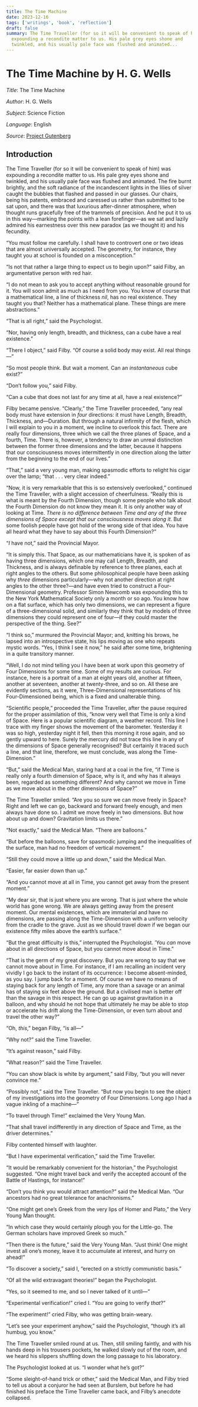 ```yaml
---
title: The Time Machine
date: 2023-12-16
tags: ['writings', 'book', 'reflection']
draft: false
summary: The Time Traveller (for so it will be convenient to speak of him) was
  expounding a recondite matter to us. His pale grey eyes shone and
  twinkled, and his usually pale face was flushed and animated...
---
```


# The Time Machine by H. G. Wells

_Title_: The Time Machine

_Author_: H. G. Wells

_Subject_: Science Fiction

_Language_: English

_Source_: [Project Gutenberg](https://www.gutenberg.org/ebooks/35)

## Introduction

The Time Traveller (for so it will be convenient to speak of him) was
expounding a recondite matter to us. His pale grey eyes shone and
twinkled, and his usually pale face was flushed and animated. The fire
burnt brightly, and the soft radiance of the incandescent lights in the
lilies of silver caught the bubbles that flashed and passed in our
glasses. Our chairs, being his patents, embraced and caressed us rather
than submitted to be sat upon, and there was that luxurious
after-dinner atmosphere, when thought runs gracefully free of the
trammels of precision. And he put it to us in this way—marking the
points with a lean forefinger—as we sat and lazily admired his
earnestness over this new paradox (as we thought it) and his fecundity.

“You must follow me carefully. I shall have to controvert one or two
ideas that are almost universally accepted. The geometry, for instance,
they taught you at school is founded on a misconception.”

“Is not that rather a large thing to expect us to begin upon?” said
Filby, an argumentative person with red hair.

“I do not mean to ask you to accept anything without reasonable ground
for it. You will soon admit as much as I need from you. You know of
course that a mathematical line, a line of thickness _nil_, has no real
existence. They taught you that? Neither has a mathematical plane.
These things are mere abstractions.”

“That is all right,” said the Psychologist.

“Nor, having only length, breadth, and thickness, can a cube have a
real existence.”

“There I object,” said Filby. “Of course a solid body may exist. All
real things—”

“So most people think. But wait a moment. Can an _instantaneous_ cube
exist?”

“Don’t follow you,” said Filby.

“Can a cube that does not last for any time at all, have a real
existence?”

Filby became pensive. “Clearly,” the Time Traveller proceeded, “any
real body must have extension in _four_ directions: it must have
Length, Breadth, Thickness, and—Duration. But through a natural
infirmity of the flesh, which I will explain to you in a moment, we
incline to overlook this fact. There are really four dimensions, three
which we call the three planes of Space, and a fourth, Time. There is,
however, a tendency to draw an unreal distinction between the former
three dimensions and the latter, because it happens that our
consciousness moves intermittently in one direction along the latter
from the beginning to the end of our lives.”

“That,” said a very young man, making spasmodic efforts to relight his
cigar over the lamp; “that . . . very clear indeed.”

“Now, it is very remarkable that this is so extensively overlooked,”
continued the Time Traveller, with a slight accession of cheerfulness.
“Really this is what is meant by the Fourth Dimension, though some
people who talk about the Fourth Dimension do not know they mean it. It
is only another way of looking at Time. _There is no difference between
Time and any of the three dimensions of Space except that our
consciousness moves along it_. But some foolish people have got hold of
the wrong side of that idea. You have all heard what they have to say
about this Fourth Dimension?”

“_I_ have not,” said the Provincial Mayor.

“It is simply this. That Space, as our mathematicians have it, is
spoken of as having three dimensions, which one may call Length,
Breadth, and Thickness, and is always definable by reference to three
planes, each at right angles to the others. But some philosophical
people have been asking why _three_ dimensions particularly—why not
another direction at right angles to the other three?—and have even
tried to construct a Four-Dimensional geometry. Professor Simon Newcomb
was expounding this to the New York Mathematical Society only a month
or so ago. You know how on a flat surface, which has only two
dimensions, we can represent a figure of a three-dimensional solid, and
similarly they think that by models of three dimensions they could
represent one of four—if they could master the perspective of the
thing. See?”

“I think so,” murmured the Provincial Mayor; and, knitting his brows,
he lapsed into an introspective state, his lips moving as one who
repeats mystic words. “Yes, I think I see it now,” he said after some
time, brightening in a quite transitory manner.

“Well, I do not mind telling you I have been at work upon this geometry
of Four Dimensions for some time. Some of my results are curious. For
instance, here is a portrait of a man at eight years old, another at
fifteen, another at seventeen, another at twenty-three, and so on. All
these are evidently sections, as it were, Three-Dimensional
representations of his Four-Dimensioned being, which is a fixed and
unalterable thing.

“Scientific people,” proceeded the Time Traveller, after the pause
required for the proper assimilation of this, “know very well that Time
is only a kind of Space. Here is a popular scientific diagram, a
weather record. This line I trace with my finger shows the movement of
the barometer. Yesterday it was so high, yesterday night it fell, then
this morning it rose again, and so gently upward to here. Surely the
mercury did not trace this line in any of the dimensions of Space
generally recognised? But certainly it traced such a line, and that
line, therefore, we must conclude, was along the Time-Dimension.”

“But,” said the Medical Man, staring hard at a coal in the fire, “if
Time is really only a fourth dimension of Space, why is it, and why has
it always been, regarded as something different? And why cannot we move
in Time as we move about in the other dimensions of Space?”

The Time Traveller smiled. “Are you so sure we can move freely in
Space? Right and left we can go, backward and forward freely enough,
and men always have done so. I admit we move freely in two dimensions.
But how about up and down? Gravitation limits us there.”

“Not exactly,” said the Medical Man. “There are balloons.”

“But before the balloons, save for spasmodic jumping and the
inequalities of the surface, man had no freedom of vertical movement.”

“Still they could move a little up and down,” said the Medical Man.

“Easier, far easier down than up.”

“And you cannot move at all in Time, you cannot get away from the
present moment.”

“My dear sir, that is just where you are wrong. That is just where the
whole world has gone wrong. We are always getting away from the present
moment. Our mental existences, which are immaterial and have no
dimensions, are passing along the Time-Dimension with a uniform
velocity from the cradle to the grave. Just as we should travel _down_
if we began our existence fifty miles above the earth’s surface.”

“But the great difficulty is this,” interrupted the Psychologist. ’You
_can_ move about in all directions of Space, but you cannot move about
in Time.”

“That is the germ of my great discovery. But you are wrong to say that
we cannot move about in Time. For instance, if I am recalling an
incident very vividly I go back to the instant of its occurrence: I
become absent-minded, as you say. I jump back for a moment. Of course
we have no means of staying back for any length of Time, any more than
a savage or an animal has of staying six feet above the ground. But a
civilised man is better off than the savage in this respect. He can go
up against gravitation in a balloon, and why should he not hope that
ultimately he may be able to stop or accelerate his drift along the
Time-Dimension, or even turn about and travel the other way?”

“Oh, _this_,” began Filby, “is all—”

“Why not?” said the Time Traveller.

“It’s against reason,” said Filby.

“What reason?” said the Time Traveller.

“You can show black is white by argument,” said Filby, “but you will
never convince me.”

“Possibly not,” said the Time Traveller. “But now you begin to see the
object of my investigations into the geometry of Four Dimensions. Long
ago I had a vague inkling of a machine—”

“To travel through Time!” exclaimed the Very Young Man.

“That shall travel indifferently in any direction of Space and Time, as
the driver determines.”

Filby contented himself with laughter.

“But I have experimental verification,” said the Time Traveller.

“It would be remarkably convenient for the historian,” the Psychologist
suggested. “One might travel back and verify the accepted account of
the Battle of Hastings, for instance!”

“Don’t you think you would attract attention?” said the Medical Man.
“Our ancestors had no great tolerance for anachronisms.”

“One might get one’s Greek from the very lips of Homer and Plato,” the
Very Young Man thought.

“In which case they would certainly plough you for the Little-go. The
German scholars have improved Greek so much.”

“Then there is the future,” said the Very Young Man. “Just think! One
might invest all one’s money, leave it to accumulate at interest, and
hurry on ahead!”

“To discover a society,” said I, “erected on a strictly communistic
basis.”

“Of all the wild extravagant theories!” began the Psychologist.

“Yes, so it seemed to me, and so I never talked of it until—”

“Experimental verification!” cried I. “You are going to verify _that_?”

“The experiment!” cried Filby, who was getting brain-weary.

“Let’s see your experiment anyhow,” said the Psychologist, “though it’s
all humbug, you know.”

The Time Traveller smiled round at us. Then, still smiling faintly, and
with his hands deep in his trousers pockets, he walked slowly out of
the room, and we heard his slippers shuffling down the long passage to
his laboratory.

The Psychologist looked at us. “I wonder what he’s got?”

“Some sleight-of-hand trick or other,” said the Medical Man, and Filby
tried to tell us about a conjuror he had seen at Burslem, but before he
had finished his preface the Time Traveller came back, and Filby’s
anecdote collapsed.
